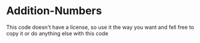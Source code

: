 # Addition-Numbers
This code doesn't have a license, so use it the way you want and fell free to copy it or do anything else with this code

